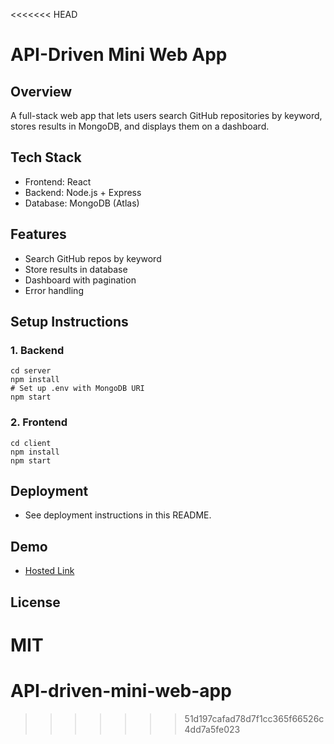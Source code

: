 <<<<<<< HEAD
# API-Driven Mini Web App

## Overview
A full-stack web app that lets users search GitHub repositories by keyword, stores results in MongoDB, and displays them on a dashboard.

## Tech Stack
- Frontend: React
- Backend: Node.js + Express
- Database: MongoDB (Atlas)

## Features
- Search GitHub repos by keyword
- Store results in database
- Dashboard with pagination
- Error handling

## Setup Instructions

### 1. Backend
```
cd server
npm install
# Set up .env with MongoDB URI
npm start
```

### 2. Frontend
```
cd client
npm install
npm start
```

## Deployment
- See deployment instructions in this README.

## Demo
- [Hosted Link](#)

## License
MIT
=======
# API-driven-mini-web-app
>>>>>>> 51d197cafad78d7f1cc365f66526c4dd7a5fe023

